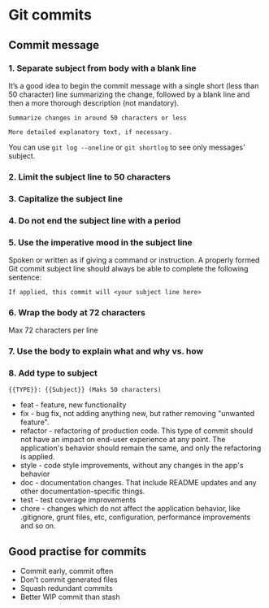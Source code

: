 # Git commits

## Commit message

### 1. Separate subject from body with a blank line
It’s a good idea to begin the commit message with a single short (less than 50 character) line summarizing the change, followed by a blank line and then a more thorough description (not mandatory).

```
Summarize changes in around 50 characters or less

More detailed explanatory text, if necessary.
```

You can use `git log --oneline` or `git shortlog` to see only messages' subject.

### 2. Limit the subject line to 50 characters

### 3. Capitalize the subject line

### 4. Do not end the subject line with a period

### 5. Use the imperative mood in the subject line
Spoken or written as if giving a command or instruction.
A properly formed Git commit subject line should always be able to complete the following sentence:

`If applied, this commit will <your subject line here>`

### 6. Wrap the body at 72 characters
Max 72 characters per line

### 7. Use the body to explain what and why vs. how

### 8. Add type to subject
`{{TYPE}}: {{Subject}} (Maks 50 characters)`
- feat - feature, new functionality
- fix - bug fix, not adding anything new, but rather removing "unwanted feature".
- refactor - refactoring of production code. This type of commit should not have an impact on end-user experience at any point. The application's behavior should remain the same, and only the refactoring is applied.
- style - code style improvements, without any changes in the app's behavior
- doc - documentation changes. That include README updates and any other documentation-specific things.
- test - test coverage improvements
- chore - changes which do not affect the application behavior, like .gitignore, grunt files, etc, configuration, performance improvements and so on.

## Good practise for commits

- Commit early, commit often
- Don’t commit generated files
- Squash redundant commits
- Better WIP commit than stash
